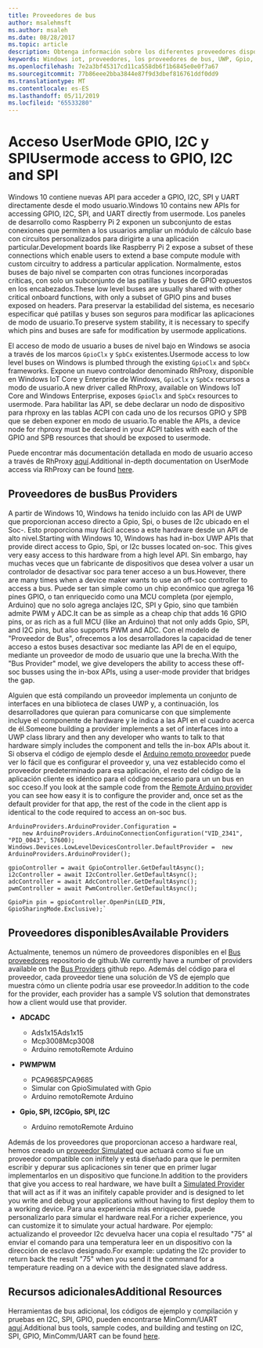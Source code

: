 ```yaml
---
title: Proveedores de bus
author: msalehmsft
ms.author: msaleh
ms.date: 08/28/2017
ms.topic: article
description: Obtenga información sobre los diferentes proveedores disponibles a través de Windows 10 IoT Core.
keywords: Windows iot, proveedores, los proveedores de bus, UWP, Gpio, Spi
ms.openlocfilehash: 7e2a3bf45317cd11ca558db6f1b6845e0e0f7a67
ms.sourcegitcommit: 77b86eee2bba3844e87f9d3dbef816761ddf0dd9
ms.translationtype: MT
ms.contentlocale: es-ES
ms.lasthandoff: 05/11/2019
ms.locfileid: "65533280"
---
```

# <a name="usermode-access-to-gpio-i2c-and-spi"></a><span data-ttu-id="6f4d2-104">Acceso UserMode GPIO, I2C y SPI</span><span class="sxs-lookup"><span data-stu-id="6f4d2-104">Usermode access to GPIO, I2C and SPI</span></span>

<span data-ttu-id="6f4d2-105">Windows 10 contiene nuevas API para acceder a GPIO, I2C, SPI y UART directamente desde el modo usuario.</span><span class="sxs-lookup"><span data-stu-id="6f4d2-105">Windows 10 contains new APIs for accessing GPIO, I2C, SPI, and UART directly from usermode.</span></span> <span data-ttu-id="6f4d2-106">Los paneles de desarrollo como Raspberry Pi 2 exponen un subconjunto de estas conexiones que permiten a los usuarios ampliar un módulo de cálculo base con circuitos personalizados para dirigirte a una aplicación particular.</span><span class="sxs-lookup"><span data-stu-id="6f4d2-106">Development boards like Raspberry Pi 2 expose a subset of these connections which enable users to extend a base compute module with custom circuitry to address a particular application.</span></span> <span data-ttu-id="6f4d2-107">Normalmente, estos buses de bajo nivel se comparten con otras funciones incorporadas críticas, con solo un subconjunto de las patillas y buses de GPIO expuestos en los encabezados.</span><span class="sxs-lookup"><span data-stu-id="6f4d2-107">These low level buses are usually shared with other critical onboard functions, with only a subset of GPIO pins and buses exposed on headers.</span></span> <span data-ttu-id="6f4d2-108">Para preservar la estabilidad del sistema, es necesario especificar qué patillas y buses son seguros para modificar las aplicaciones de modo de usuario.</span><span class="sxs-lookup"><span data-stu-id="6f4d2-108">To preserve system stability, it is necessary to specify which pins and buses are safe for modification by usermode applications.</span></span>

<span data-ttu-id="6f4d2-109">El acceso de modo de usuario a buses de nivel bajo en Windows se asocia a través de los marcos `GpioClx` y `SpbCx` existentes.</span><span class="sxs-lookup"><span data-stu-id="6f4d2-109">Usermode access to low level buses on Windows is plumbed through the existing `GpioClx` and `SpbCx` frameworks.</span></span> <span data-ttu-id="6f4d2-110">Expone un nuevo controlador denominado RhProxy, disponible en Windows IoT Core y Enterprise de Windows, `GpioClx` y `SpbCx` recursos a modo de usuario.</span><span class="sxs-lookup"><span data-stu-id="6f4d2-110">A new driver called RhProxy, available on Windows IoT Core and Windows Enterprise, exposes `GpioClx` and `SpbCx` resources to usermode.</span></span> <span data-ttu-id="6f4d2-111">Para habilitar las API, se debe declarar un nodo de dispositivo para rhproxy en las tablas ACPI con cada uno de los recursos GPIO y SPB que se deben exponer en modo de usuario.</span><span class="sxs-lookup"><span data-stu-id="6f4d2-111">To enable the APIs, a device node for rhproxy must be declared in your ACPI tables with each of the GPIO and SPB resources that should be exposed to usermode.</span></span>

<span data-ttu-id="6f4d2-112">Puede encontrar más documentación detallada en modo de usuario acceso a través de RhProxy [aquí](https://docs.microsoft.com/en-us/windows/uwp/devices-sensors/enable-usermode-access).</span><span class="sxs-lookup"><span data-stu-id="6f4d2-112">Additional in-depth documentation on UserMode access via RhProxy can be found [here](https://docs.microsoft.com/en-us/windows/uwp/devices-sensors/enable-usermode-access).</span></span>

## <a name="bus-providers"></a><span data-ttu-id="6f4d2-113">Proveedores de bus</span><span class="sxs-lookup"><span data-stu-id="6f4d2-113">Bus Providers</span></span>

<span data-ttu-id="6f4d2-114">A partir de Windows 10, Windows ha tenido incluido con las API de UWP que proporcionan acceso directo a Gpio, Spi, o buses de I2c ubicado en el Soc-. Esto proporciona muy fácil acceso a este hardware desde un API de alto nivel.</span><span class="sxs-lookup"><span data-stu-id="6f4d2-114">Starting with Windows 10, Windows has had in-box UWP APIs that provide direct access to Gpio, Spi, or I2c busses located on-soc. This gives very easy access to this hardware from a high level API.</span></span> <span data-ttu-id="6f4d2-115">Sin embargo, hay muchas veces que un fabricante de dispositivos que desea volver a usar un controlador de desactivar soc para tener acceso a un bus.</span><span class="sxs-lookup"><span data-stu-id="6f4d2-115">However, there are many times when a device maker wants to use an off-soc controller to access a bus.</span></span> <span data-ttu-id="6f4d2-116">Puede ser tan simple como un chip económico que agrega 16 pines GPIO, o tan enriquecido como una MCU completa (por ejemplo, Arduino) que no solo agrega anclajes I2C, SPI y Gpio, sino que también admite PWM y ADC.</span><span class="sxs-lookup"><span data-stu-id="6f4d2-116">It can be as simple as a cheap chip that adds 16 GPIO pins, or as rich as a full MCU (like an Arduino) that not only adds Gpio, SPI, and I2C pins, but also supports PWM and ADC.</span></span> <span data-ttu-id="6f4d2-117">Con el modelo de "Proveedor de Bus", ofrecemos a los desarrolladores la capacidad de tener acceso a estos buses desactivar soc mediante las API de en el equipo, mediante un proveedor de modo de usuario que une la brecha.</span><span class="sxs-lookup"><span data-stu-id="6f4d2-117">With the "Bus Provider" model, we give developers the ability to access these off-soc busses using the in-box APIs, using a user-mode provider that bridges the gap.</span></span>

<span data-ttu-id="6f4d2-118">Alguien que está compilando un proveedor implementa un conjunto de interfaces en una biblioteca de clases UWP y, a continuación, los desarrolladores que quieran para comunicarse con que simplemente incluye el componente de hardware y le indica a las API en el cuadro acerca de él.</span><span class="sxs-lookup"><span data-stu-id="6f4d2-118">Someone building a provider implements a set of interfaces into a UWP class library and then any developer who wants to talk to that hardware simply includes the component and tells the in-box APIs about it.</span></span> <span data-ttu-id="6f4d2-119">Si observa el código de ejemplo desde el [Arduino remoto proveedor](https://github.com/ms-iot/BusProviders/tree/develop/Arduino) puede ver lo fácil que es configurar el proveedor y, una vez establecido como el proveedor predeterminado para esa aplicación, el resto del código de la aplicación cliente es idéntico para el código necesario para un un bus en soc cceso.</span><span class="sxs-lookup"><span data-stu-id="6f4d2-119">If you look at the sample code from the [Remote Arduino provider](https://github.com/ms-iot/BusProviders/tree/develop/Arduino) you can see how easy it is to configure the provider and, once set as the default provider for that app, the rest of the code in the client app is identical to the code required to access an on-soc bus.</span></span>


```
ArduinoProviders.ArduinoProvider.Configuration = 
    new ArduinoProviders.ArduinoConnectionConfiguration("VID_2341", "PID_0043", 57600);
Windows.Devices.LowLevelDevicesController.DefaultProvider =  new ArduinoProviders.ArduinoProvider();

gpioController = await GpioController.GetDefaultAsync();
i2cController = await I2cController.GetDefaultAsync();
adcController = await AdcController.GetDefaultAsync();
pwmController = await PwmController.GetDefaultAsync();

GpioPin pin = gpioController.OpenPin(LED_PIN, GpioSharingMode.Exclusive);`
```

## <a name="available-providers"></a><span data-ttu-id="6f4d2-120">Proveedores disponibles</span><span class="sxs-lookup"><span data-stu-id="6f4d2-120">Available Providers</span></span>

<span data-ttu-id="6f4d2-121">Actualmente, tenemos un número de proveedores disponibles en el [Bus proveedores](https://github.com/ms-iot/BusProviders) repositorio de github.</span><span class="sxs-lookup"><span data-stu-id="6f4d2-121">We currently have a number of providers available on the [Bus Providers](https://github.com/ms-iot/BusProviders) github repo.</span></span> <span data-ttu-id="6f4d2-122">Además del código para el proveedor, cada proveedor tiene una solución de VS de ejemplo que muestra cómo un cliente podría usar ese proveedor.</span><span class="sxs-lookup"><span data-stu-id="6f4d2-122">In addition to the code for the provider, each provider has a sample VS solution that demonstrates how a client would use that provider.</span></span> 

- <span data-ttu-id="6f4d2-123">**ADC**</span><span class="sxs-lookup"><span data-stu-id="6f4d2-123">**ADC**</span></span>
  - <span data-ttu-id="6f4d2-124">Ads1x15</span><span class="sxs-lookup"><span data-stu-id="6f4d2-124">Ads1x15</span></span>
  - <span data-ttu-id="6f4d2-125">Mcp3008</span><span class="sxs-lookup"><span data-stu-id="6f4d2-125">Mcp3008</span></span>
  - <span data-ttu-id="6f4d2-126">Arduino remoto</span><span class="sxs-lookup"><span data-stu-id="6f4d2-126">Remote Arduino</span></span>

- <span data-ttu-id="6f4d2-127">**PWM**</span><span class="sxs-lookup"><span data-stu-id="6f4d2-127">**PWM**</span></span>
  - <span data-ttu-id="6f4d2-128">PCA9685</span><span class="sxs-lookup"><span data-stu-id="6f4d2-128">PCA9685</span></span>
  - <span data-ttu-id="6f4d2-129">Simular con Gpio</span><span class="sxs-lookup"><span data-stu-id="6f4d2-129">Simulated with Gpio</span></span>
  - <span data-ttu-id="6f4d2-130">Arduino remoto</span><span class="sxs-lookup"><span data-stu-id="6f4d2-130">Remote Arduino</span></span>
  
- <span data-ttu-id="6f4d2-131">**Gpio, SPI, I2C**</span><span class="sxs-lookup"><span data-stu-id="6f4d2-131">**Gpio, SPI, I2C**</span></span>
  - <span data-ttu-id="6f4d2-132">Arduino remoto</span><span class="sxs-lookup"><span data-stu-id="6f4d2-132">Remote Arduino</span></span>

<span data-ttu-id="6f4d2-133">Además de los proveedores que proporcionan acceso a hardware real, hemos creado un [proveedor Simulated](https://github.com/ms-iot/BusProviders/tree/develop/SimulatedProvider) que actuará como si fue un proveedor compatible con inifitely y está diseñado para que le permiten escribir y depurar sus aplicaciones sin tener que en primer lugar implementarlos en un dispositivo que funcione.</span><span class="sxs-lookup"><span data-stu-id="6f4d2-133">In addition to the providers that give you access to real hardware, we have built a [Simulated Provider](https://github.com/ms-iot/BusProviders/tree/develop/SimulatedProvider) that will act as if it was an inifitely capable provider and is designed to let you write and debug your applications without having to first deploy them to a working device.</span></span> <span data-ttu-id="6f4d2-134">Para una experiencia más enriquecida, puede personalizarlo para simular el hardware real.</span><span class="sxs-lookup"><span data-stu-id="6f4d2-134">For a richer experience, you can customize it to simulate your actual hardware.</span></span> <span data-ttu-id="6f4d2-135">Por ejemplo: actualizando el proveedor I2c devuelva hacer una copia el resultado "75" al enviar el comando para una temperatura leer en un dispositivo con la dirección de esclavo designado.</span><span class="sxs-lookup"><span data-stu-id="6f4d2-135">For example: updating the I2c provider to return back the result "75" when you send it the command for a temperature reading on a device with the designated slave address.</span></span>

## <a name="additional-resources"></a><span data-ttu-id="6f4d2-136">Recursos adicionales</span><span class="sxs-lookup"><span data-stu-id="6f4d2-136">Additional Resources</span></span>

<span data-ttu-id="6f4d2-137">Herramientas de bus adicional, los códigos de ejemplo y compilación y pruebas en I2C, SPI, GPIO, pueden encontrarse MinComm/UART [aquí](https://github.com/Microsoft/Windows-iotcore-samples/tree/develop/BusTools).</span><span class="sxs-lookup"><span data-stu-id="6f4d2-137">Additional bus tools, sample codes, and building and testing on I2C, SPI, GPIO, MinComm/UART can be found [here](https://github.com/Microsoft/Windows-iotcore-samples/tree/develop/BusTools).</span></span>

